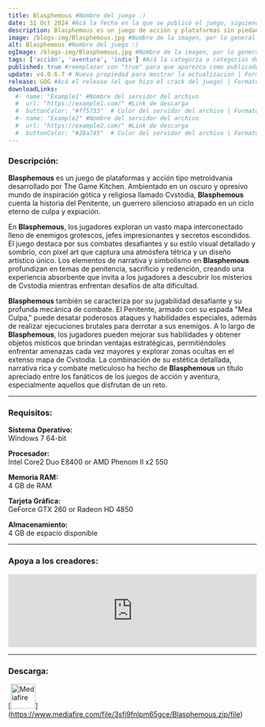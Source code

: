 ```yaml
---
title: Blasphemous #Nombre del juego :)
date: 31 Oct 2024 #Acá la fecha en la que se publicó el juego, siguiendo este formato: Dia "30", Mes "Oct", Año "2024" = como debe quedar: 30 Oct 2024
description: Blasphemous es un juego de acción y plataformas sin piedad, con elementos de combate hack-n-slash, ambientado en el retorcido mundo de Cvstodia. Explora, mejora tus habilidades y masacra las hordas de enemigos que se interponen en tu misión para romper el ciclo de condenación eterna. #Acá una mini descripción del juego
image: /blogs-img/Blasphemous.jpg #Nombre de la imagen, por lo general es exactamente el mismo nombre que el juego excluyendo lo ":" (Dos puntos)
alt: Blasphemous #Nombre del juego :)
ogImage: /blogs-img/Blasphemous.jpg #Nombre de la imagen, por lo general es exactamente el mismo nombre que el juego excluyendo lo ":" (Dos puntos)
tags: ['acción', 'aventura', 'indie'] #Acá la categoría o categorías del juego, si es más de una se coloca en este formato: ['Categoría1', 'Categoría2']
published: true #reemplazar con "true" para que aparezca como publicado
update: v4.0.6.7 # Nueva propiedad para mostrar la actualización | Formato: v1.0.0
release: GOG #Acá el release (el que hizo el crack del juego) | Formato: Nicolhetti
downloadLinks:
  #- name: "Example1" #Nombre del servidor del archivo
  #  url: "https://example1.com/" #Link de descarga
  #  buttonColor: "#ff5733"  # Color del servidor del archivo | Formato hexadecimal | MediaFire: #0171F0 | Buzzheavier: #FF6600 |
  #- name: "Example2" #Nombre del servidor del archivo
  #  url: "https://example2.com/" #Link de descarga
  #  buttonColor: "#28a745"  # Color del servidor del archivo | Formato hexadecimal | MediaFire: #0171F0 | Buzzheavier: #FF6600 |
---
```


<!--En VSCode seleccionando una palabra, por ejemplo: "NOMBRE-DEL-JUEGO" y apretando Ctrl+F2 se seleccionan todas las palabras iguales-->

### Descripción:
**Blasphemous** es un juego de plataformas y acción tipo metroidvania desarrollado por The Game Kitchen. Ambientado en un oscuro y opresivo mundo de inspiración gótica y religiosa llamado Cvstodia, **Blasphemous** cuenta la historia del Penitente, un guerrero silencioso atrapado en un ciclo eterno de culpa y expiación. 

En **Blasphemous**, los jugadores exploran un vasto mapa interconectado lleno de enemigos grotescos, jefes impresionantes y secretos escondidos. El juego destaca por sus combates desafiantes y su estilo visual detallado y sombrío, con pixel art que captura una atmósfera tétrica y un diseño artístico único. Los elementos de narrativa y simbolismo en **Blasphemous** profundizan en temas de penitencia, sacrificio y redención, creando una experiencia absorbente que invita a los jugadores a descubrir los misterios de Cvstodia mientras enfrentan desafíos de alta dificultad.

**Blasphemous** también se caracteriza por su jugabilidad desafiante y su profunda mecánica de combate. El Penitente, armado con su espada "Mea Culpa," puede desatar poderosos ataques y habilidades especiales, además de realizar ejecuciones brutales para derrotar a sus enemigos. A lo largo de **Blasphemous**, los jugadores pueden mejorar sus habilidades y obtener objetos místicos que brindan ventajas estratégicas, permitiéndoles enfrentar amenazas cada vez mayores y explorar zonas ocultas en el extenso mapa de Cvstodia. La combinación de su estética detallada, narrativa rica y combate meticuloso ha hecho de **Blasphemous** un título apreciado entre los fanáticos de los juegos de acción y aventura, especialmente aquellos que disfrutan de un reto.
<!--Prompt para Chat-GPT: Hazme una descripción para el juego "NOMBRE-DEL-JUEGO" y cada que menciones "NOMBRE-DEL-JUEGO" ponlo en negrita -->

---

### Requisitos:
**Sistema Operativo:**  
Windows 7 64-bit

**Procesador:**  
Intel Core2 Duo E8400 or AMD Phenom II x2 550

**Memoria RAM:**  
4 GB de RAM

**Tarjeta Gráfica:**  
GeForce GTX 260 or Radeon HD 4850

**Almacenamiento:**  
4 GB de espacio disponible

<!--Si falta o sobra un requisito se quita o se agrega manteniendo el mismo formato-->

---

### Apoya a los creadores:
<iframe src="https://store.steampowered.com/widget/774361/" frameborder="0" style="background-color: transparent; width: 100% !important; aspect-ratio: 646 / 190;"></iframe>

<!--Reemplazar los numeros (AppID) del juego (en este caso 2668510) por el numero (AppID) correspondiente con el juego a publicar-->
<!--El AppID se encuentra en la URL del Juego en Steam-->

---

### Descarga:

[<img src="https://gist.github.com/cxmeel/0dbc95191f239b631c3874f4ccf114e2/raw/download.svg" alt="Mediafire" height="50" />] (https://www.mediafire.com/file/3sfi9fnlpm65gce/Blasphemous.zip/file)

<!-- # se debe reemplazar por el link de descarga-->

<!--NOMBRE-DEL-SERVICIO se debe reemplazar por el servicio donde está subido el juego-->